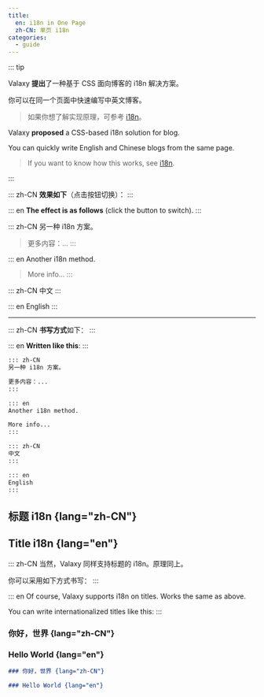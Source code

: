 ```yaml
---
title:
  en: i18n in One Page
  zh-CN: 单页 i18n
categories:
  - guide
---
```


::: tip

<div lang="zh-CN">

Valaxy **提出**了一种基于 CSS 面向博客的 i18n 解决方案。

你可以在同一个页面中快速编写中英文博客。

> 如果你想了解实现原理，可参考 [i18n](/posts/i18n)。

</div>

<div lang="en">

Valaxy **proposed** a CSS-based i18n solution for blog.

You can quickly write English and Chinese blogs from the same page.

> If you want to know how this works, see [i18n](/posts/i18n).

</div>

:::

::: zh-CN
**效果如下**（点击按钮切换）：
:::

::: en
**The effect is as follows** (click the button to switch).
:::

<PressToggleLocale class="shadow p-2 rounded-full" bg="$va-c-brand" text="white" />

::: zh-CN
另一种 i18n 方案。

> 更多内容：...
:::

::: en
Another i18n method.

> More info...
:::

::: zh-CN
中文
:::

::: en
English
:::

---

::: zh-CN
**书写方式**如下：
:::

::: en
**Written like this**:
:::

```md
::: zh-CN
另一种 i18n 方案。

更多内容：...
:::

::: en
Another i18n method.

More info...
:::

::: zh-CN
中文
:::

::: en
English
:::
```

## 标题 i18n {lang="zh-CN"}

## Title i18n {lang="en"}

::: zh-CN
当然，Valaxy 同样支持标题的 i18n。原理同上。

你可以采用如下方式书写：
:::

::: en
Of course, Valaxy supports i18n on titles. Works the same as above.

You can write internationalized titles like this:
:::

### 你好，世界 {lang="zh-CN"}

### Hello World {lang="en"}

```md
### 你好，世界 {lang="zh-CN"}

### Hello World {lang="en"}
```
